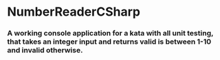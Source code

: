 # NumberReaderCSharp

### A working console application for a kata with all unit testing, that takes an integer input and returns valid is between 1-10 and invalid otherwise.
